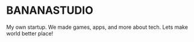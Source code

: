 # BANANASTUDIO
My own startup. We made games, apps, and more about tech. Lets make world better place!
